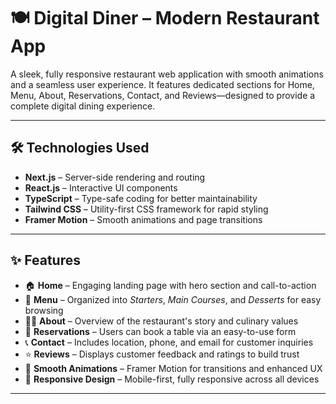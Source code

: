 # 🍽️ Digital Diner – Modern Restaurant App


A sleek, fully responsive restaurant web application with smooth animations and a seamless user experience. It features dedicated sections for Home, Menu, About, Reservations, Contact, and Reviews—designed to provide a complete digital dining experience.

---

## 🛠 Technologies Used

- **Next.js** – Server-side rendering and routing
- **React.js** – Interactive UI components
- **TypeScript** – Type-safe coding for better maintainability
- **Tailwind CSS** – Utility-first CSS framework for rapid styling
- **Framer Motion** – Smooth animations and page transitions

---

## ✨ Features

- 🏠 **Home** – Engaging landing page with hero section and call-to-action
- 🧾 **Menu** – Organized into *Starters*, *Main Courses*, and *Desserts* for easy browsing
- 🧑‍🍳 **About** – Overview of the restaurant's story and culinary values
- 📅 **Reservations** – Users can book a table via an easy-to-use form
- 📞 **Contact** – Includes location, phone, and email for customer inquiries
- ⭐ **Reviews** – Displays customer feedback and ratings to build trust
- 💫 **Smooth Animations** – Framer Motion for transitions and enhanced UX
- 📱 **Responsive Design** – Mobile-first, fully responsive across all devices

---



